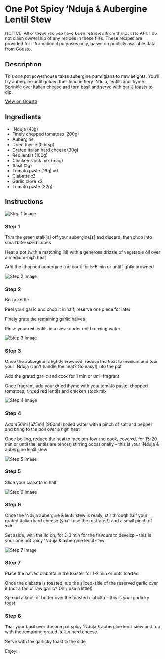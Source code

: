 # One Pot Spicy ‘Nduja & Aubergine Lentil Stew

NOTICE: All of these recipes have been retrieved from the Gousto API. I do not claim ownership of any recipes in these files. These recipes are provided for informational purposes only, based on publicly available data from Gousto.

## Description

This one pot powerhouse takes aubergine parmigiana to new heights. You’ll fry aubergine until golden then load in fiery ‘Nduja, lentils and thyme. Sprinkle over Italian cheese and torn basil and serve with garlic toasts to dip.

[View on Gousto](https://www.gousto.co.uk/recipes/cookbook/one-pot-spicy-nduja-aubergine-lentil-stew)

## Ingredients

-  'Nduja (40g)
- Finely chopped tomatoes (200g)
- Aubergine
- Dried thyme (0.5tsp)
- Grated Italian hard cheese (30g)
- Red lentils (100g)
- Chicken stock mix (5.5g)
- Basil (5g)
- Tomato paste (16g) x0
- Ciabatta x2
- Garlic clove x2
- Tomato paste (32g)

## Instructions

![Step 1 Image](https://production-media.gousto.co.uk/cms/recipe-step-image/step-1-1707822772561-x200.jpg)

### Step 1

Trim the green stalk[s] off your aubergine[s] and discard, then chop into small bite-sized cubes

Heat a pot (with a matching lid) with a generous drizzle of vegetable oil over a medium-high heat

Add the chopped aubergine and cook for 5-6 min or until lightly browned

![Step 2 Image](https://production-media.gousto.co.uk/cms/recipe-step-image/step-2-1707822779752-x200.jpg)

### Step 2

Boil a kettle

Peel your garlic and chop it in half, reserve one piece for later

Finely grate the remaining garlic halves

Rinse your red lentils in a sieve under cold running water

![Step 3 Image](https://production-media.gousto.co.uk/cms/recipe-step-image/step-3-1707822786980-x200.jpg)

### Step 3

Once the aubergine is lightly browned, reduce the heat to medium and tear your 'Nduja (can't handle the heat? Go easy!) into the pot

Add the grated garlic and cook for 1 min or until fragrant

Once fragrant, add your dried thyme with your tomato paste, chopped tomatoes, rinsed red lentils and chicken stock mix

![Step 4 Image](https://production-media.gousto.co.uk/cms/recipe-step-image/step-4-1707822794525-x200.jpg)

### Step 4

Add 450ml <span class="text-purple">[675ml]</span><span class="text-danger"> [900ml] </span>boiled water with a pinch of salt and pepper and bring to the boil over a high heat

Once boiling, reduce the heat to medium-low and cook, covered, for 15-20 min or until the lentils are tender, stirring occasionally – this is your 'Nduja & aubergine lentil stew

![Step 5 Image](https://production-media.gousto.co.uk/cms/recipe-step-image/step-5-1707822804443-x200.jpg)

### Step 5

Slice your ciabatta in half

![Step 6 Image](https://production-media.gousto.co.uk/cms/recipe-step-image/step-6-1707822811305-x200.jpg)

### Step 6

Once the 'Nduja aubergine & lentil stew is ready, stir through half your grated Italian hard cheese (you'll use the rest later!) and a small pinch of salt

Set aside, with the lid on, for 2-3 min for the flavours to develop – this is your one pot spicy 'Nduja & aubergine lentil stew

![Step 7 Image](https://production-media.gousto.co.uk/cms/recipe-step-image/step-7-1707822816628-x200.jpg)

### Step 7

Place the halved ciabatta in the toaster for 1-2 min or until toasted

Once the ciabatta is toasted, rub the sliced-side of the reserved garlic over it (not a fan of raw garlic? Only use a little!)

Spread a knob of butter over the toasted ciabatta – this is your garlicky toast

### Step 8

Tear your basil over the one pot spicy 'Nduja & aubergine lentil stew and top with the remaining grated Italian hard cheese

Serve with the garlicky toast to the side

Enjoy!


